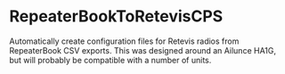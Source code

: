 # RepeaterBookToRetevisCPS
Automatically create configuration files for Retevis radios from RepeaterBook CSV exports. This was designed around an Ailunce HA1G, but will probably be compatible with a number of units.
